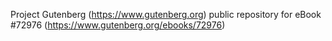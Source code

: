 Project Gutenberg (https://www.gutenberg.org) public repository
for eBook #72976 (https://www.gutenberg.org/ebooks/72976)
